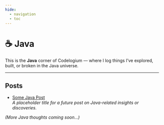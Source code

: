 ```yaml
---
hide:
  - navigation
  - toc
---
```


# ☕ Java

This is the **Java** corner of Codelogium — where I log things I’ve explored, built, or broken in the Java universe.

---

## Posts

- [Some Java Post](some-java-post.md)  
  _A placeholder title for a future post on Java-related insights or discoveries._

*(More Java thoughts coming soon...)*
